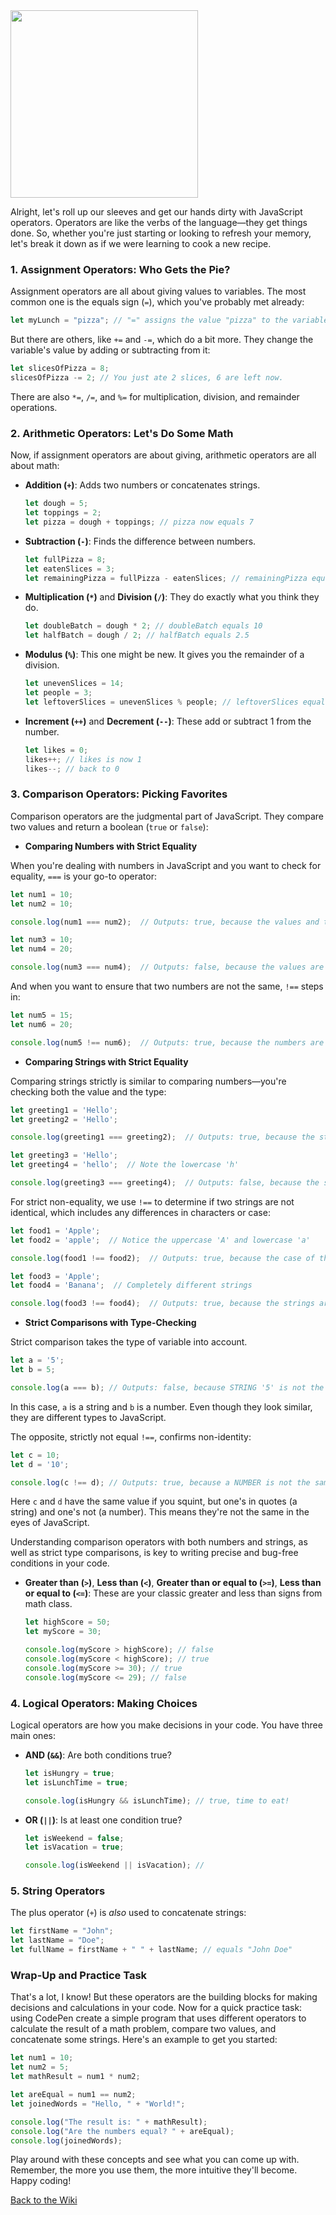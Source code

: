<img src="https://github.com/nayaba/pw-lesson-06/assets/9198401/0ddc0dd3-e790-4458-b566-0a8e57bbdbb4" height="300 px" width="auto" />

Alright, let's roll up our sleeves and get our hands dirty with JavaScript operators. Operators are like the verbs of the language—they get things done. So, whether you're just starting or looking to refresh your memory, let's break it down as if we were learning to cook a new recipe.

### 1. Assignment Operators: Who Gets the Pie?

Assignment operators are all about giving values to variables. The most common one is the equals sign (`=`), which you've probably met already:

```javascript
let myLunch = "pizza"; // "=" assigns the value "pizza" to the variable myLunch
```

But there are others, like `+=` and `-=`, which do a bit more. They change the variable's value by adding or subtracting from it:

```javascript
let slicesOfPizza = 8;
slicesOfPizza -= 2; // You just ate 2 slices, 6 are left now.
```

There are also `*=`, `/=`, and `%=` for multiplication, division, and remainder operations.

### 2. Arithmetic Operators: Let's Do Some Math

Now, if assignment operators are about giving, arithmetic operators are all about math:

- **Addition (`+`)**: Adds two numbers or concatenates strings.
  
  ```javascript
  let dough = 5;
  let toppings = 2;
  let pizza = dough + toppings; // pizza now equals 7
  ```

- **Subtraction (`-`)**: Finds the difference between numbers.
  
  ```javascript
  let fullPizza = 8;
  let eatenSlices = 3;
  let remainingPizza = fullPizza - eatenSlices; // remainingPizza equals 5
  ```

- **Multiplication (`*`)** and **Division (`/`)**: They do exactly what you think they do.
  
  ```javascript
  let doubleBatch = dough * 2; // doubleBatch equals 10
  let halfBatch = dough / 2; // halfBatch equals 2.5
  ```

- **Modulus (`%`)**: This one might be new. It gives you the remainder of a division.
  
  ```javascript
  let unevenSlices = 14;
  let people = 3;
  let leftoverSlices = unevenSlices % people; // leftoverSlices equals 2
  ```

- **Increment (`++`)** and **Decrement (`--`)**: These add or subtract 1 from the number.

  ```javascript
  let likes = 0;
  likes++; // likes is now 1
  likes--; // back to 0
  ```

### 3. Comparison Operators: Picking Favorites

Comparison operators are the judgmental part of JavaScript. They compare two values and return a boolean (`true` or `false`):

- **Comparing Numbers with Strict Equality**

When you're dealing with numbers in JavaScript and you want to check for equality, `===` is your go-to operator:

```javascript
let num1 = 10;
let num2 = 10;

console.log(num1 === num2);  // Outputs: true, because the values and types are the same

let num3 = 10;
let num4 = 20;

console.log(num3 === num4);  // Outputs: false, because the values are different
```

And when you want to ensure that two numbers are not the same, `!==` steps in:

```javascript
let num5 = 15;
let num6 = 20;

console.log(num5 !== num6);  // Outputs: true, because the numbers are not the same
```

- **Comparing Strings with Strict Equality**

Comparing strings strictly is similar to comparing numbers—you're checking both the value and the type:

```javascript
let greeting1 = 'Hello';
let greeting2 = 'Hello';

console.log(greeting1 === greeting2);  // Outputs: true, because the strings are identical

let greeting3 = 'Hello';
let greeting4 = 'hello';  // Note the lowercase 'h'

console.log(greeting3 === greeting4);  // Outputs: false, because the strings are not identical (case-sensitive)
```

For strict non-equality, we use `!==` to determine if two strings are not identical, which includes any differences in characters or case:

```javascript
let food1 = 'Apple';
let food2 = 'apple';  // Notice the uppercase 'A' and lowercase 'a'

console.log(food1 !== food2);  // Outputs: true, because the case of the first letters is different

let food3 = 'Apple';
let food4 = 'Banana';  // Completely different strings

console.log(food3 !== food4);  // Outputs: true, because the strings are not the same
```

- **Strict Comparisons with Type-Checking**

Strict comparison takes the type of variable into account.

```javascript
let a = '5';
let b = 5;

console.log(a === b); // Outputs: false, because STRING '5' is not the same type as NUMBER 5
```

In this case, `a` is a string and `b` is a number. Even though they look similar, they are different types to JavaScript.

The opposite, strictly not equal `!==`, confirms non-identity:

```javascript
let c = 10;
let d = '10';

console.log(c !== d); // Outputs: true, because a NUMBER is not the same type as a STRING
```

Here `c` and `d` have the same value if you squint, but one's in quotes (a string) and one's not (a number). This means they're not the same in the eyes of JavaScript.

Understanding comparison operators with both numbers and strings, as well as strict type comparisons, is key to writing precise and bug-free conditions in your code.

- **Greater than (`>`)**, **Less than (`<`)**, **Greater than or equal to (`>=`)**, **Less than or equal to (`<=`)**: These are your classic greater and less than signs from math class.

  ```javascript
  let highScore = 50;
  let myScore = 30;
  
  console.log(myScore > highScore); // false
  console.log(myScore < highScore); // true
  console.log(myScore >= 30); // true
  console.log(myScore <= 29); // false
  ```

### 4. Logical Operators: Making Choices

Logical operators are how you make decisions in your code. You have three main ones:

- **AND (`&&`)**: Are both conditions true?
  
  ```javascript
  let isHungry = true;
  let isLunchTime = true;
  
  console.log(isHungry && isLunchTime); // true, time to eat!
  ```

- **OR (`||`)**: Is at least one condition true?
  
  ```javascript
  let isWeekend = false;
  let isVacation = true;
  
  console.log(isWeekend || isVacation); //
  ```


### 5. String Operators

The plus operator (`+`) is _also_ used to concatenate strings:

```javascript
let firstName = "John";
let lastName = "Doe";
let fullName = firstName + " " + lastName; // equals "John Doe"
```


### Wrap-Up and Practice Task

That's a lot, I know! But these operators are the building blocks for making decisions and calculations in your code. Now for a quick practice task: using CodePen create a simple program that uses different operators to calculate the result of a math problem, compare two values, and concatenate some strings. Here's an example to get you started:

```javascript
let num1 = 10;
let num2 = 5;
let mathResult = num1 * num2;

let areEqual = num1 == num2;
let joinedWords = "Hello, " + "World!";

console.log("The result is: " + mathResult);
console.log("Are the numbers equal? " + areEqual);
console.log(joinedWords);
```

Play around with these concepts and see what you can come up with. Remember, the more you use them, the more intuitive they'll become. Happy coding!

[Back to the Wiki](https://github.com/nayaba/pw-wiki)
